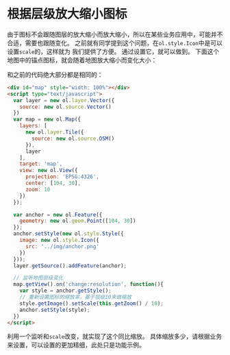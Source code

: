 # 根据层级放大缩小图标

由于图标不会跟随图层的放大缩小而放大缩小，所以在某些业务应用中，可能并不合适，需要也跟随变化。 之前就有同学提到这个问题，在`ol.style.Icon`中是可以设置`scale`的，这样就为
我们提供了方便。 通过设置它，就可以做到。 下面这个地图中的锚点图标，就会随着地图放大缩小而变化大小：

<head>                  
	<link href="../src/ol3.13.1/ol.css" rel="stylesheet" type="text/css" />
	<script type="text/javascript" src="../src/ol3.13.1/ol.js" charset="utf-8"></script>
</head>
<div id="map" style="width: 100%"></div>
<script type="text/javascript">
  var layer = new ol.layer.Vector({
    source: new ol.source.Vector()
  })
  var map = new ol.Map({
    layers: [
      new ol.layer.Tile({
        source: new ol.source.OSM()
      }), 
      layer
    ],
    target: 'map',
    view: new ol.View({
      projection: 'EPSG:4326',
      center: [104, 30],
      zoom: 10
    })
  });

  var anchor = new ol.Feature({
    geometry: new ol.geom.Point([104, 30])
  });
  anchor.setStyle(new ol.style.Style({
    image: new ol.style.Icon({
      src: '../img/anchor.png'
    })
  }));
  layer.getSource().addFeature(anchor);

  map.getView().on('change:resolution', function(){
  	var style = anchor.getStyle();
  	style.getImage().setScale(this.getZoom() / 10);
  	anchor.setStyle(style);
  })
</script>

和之前的代码绝大部分都是相同的：
```html
<div id="map" style="width: 100%"></div>
<script type="text/javascript">
  var layer = new ol.layer.Vector({
    source: new ol.source.Vector()
  })
  var map = new ol.Map({
    layers: [
      new ol.layer.Tile({
        source: new ol.source.OSM()
      }), 
      layer
    ],
    target: 'map',
    view: new ol.View({
      projection: 'EPSG:4326',
      center: [104, 30],
      zoom: 10
    })
  });

  var anchor = new ol.Feature({
    geometry: new ol.geom.Point([104, 30])
  });
  anchor.setStyle(new ol.style.Style({
    image: new ol.style.Icon({
      src: '../img/anchor.png'
    })
  }));
  layer.getSource().addFeature(anchor);

  // 监听地图层级变化
  map.getView().on('change:resolution', function(){
  	var style = anchor.getStyle();
  	// 重新设置图标的缩放率，基于层级10来做缩放
  	style.getImage().setScale(this.getZoom() / 10);
  	anchor.setStyle(style);
  })
</script>
```
利用一个监听和`scale`改变，就实现了这个同比缩放。 具体缩放多少，请根据业务来设置，可以设置的更加精细，此处只是功能示例。